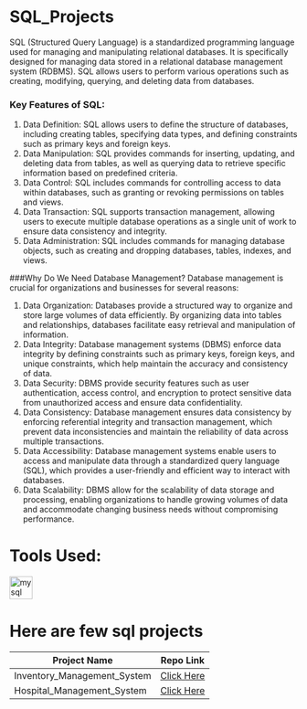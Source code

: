 # SQL_Projects
SQL (Structured Query Language) is a standardized programming language used for managing and manipulating relational databases. It is specifically designed for managing data stored in a relational database management system (RDBMS). SQL allows users to perform various operations such as creating, modifying, querying, and deleting data from databases.

### Key Features of SQL:
1.	Data Definition: SQL allows users to define the structure of databases, including creating tables, specifying data types, and defining constraints such as primary keys and foreign keys.
2.	Data Manipulation: SQL provides commands for inserting, updating, and deleting data from tables, as well as querying data to retrieve specific information based on predefined criteria.
3.	Data Control: SQL includes commands for controlling access to data within databases, such as granting or revoking permissions on tables and views.
4.	Data Transaction: SQL supports transaction management, allowing users to execute multiple database operations as a single unit of work to ensure data consistency and integrity.
5.	Data Administration: SQL includes commands for managing database objects, such as creating and dropping databases, tables, indexes, and views.

###Why Do We Need Database Management?
Database management is crucial for organizations and businesses for several reasons:
1.	Data Organization: Databases provide a structured way to organize and store large volumes of data efficiently. By organizing data into tables and relationships, databases facilitate easy retrieval and manipulation of information.
2.	Data Integrity: Database management systems (DBMS) enforce data integrity by defining constraints such as primary keys, foreign keys, and unique constraints, which help maintain the accuracy and consistency of data.
3.	Data Security: DBMS provide security features such as user authentication, access control, and encryption to protect sensitive data from unauthorized access and ensure data confidentiality.
4.	Data Consistency: Database management ensures data consistency by enforcing referential integrity and transaction management, which prevent data inconsistencies and maintain the reliability of data across multiple transactions.
5.	Data Accessibility: Database management systems enable users to access and manipulate data through a standardized query language (SQL), which provides a user-friendly and efficient way to interact with databases.
6.	Data Scalability: DBMS allow for the scalability of data storage and processing, enabling organizations to handle growing volumes of data and accommodate changing business needs without compromising performance.

# Tools Used:
<div align="left">
   <a href="https://www.mysql.com/" target="_blank" rel="noreferrer">
    <img src="https://skillicons.dev/icons?i=mysql" height="40" alt="mysql logo" width="40" />
    </a>
</div>

# Here are few sql projects 

| **Project Name** | **Repo Link** |
|--|--|
| Inventory_Management_System | [Click Here](https://github.com/EswarAditya5/Inventory_Managment_System) |
| Hospital_Management_System | [Click Here](https://github.com/EswarAditya5/Hospital_DataBase_Management_System) |
